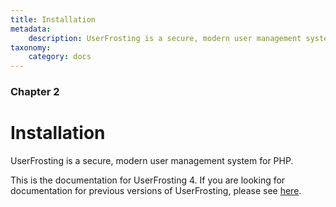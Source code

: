 ```yaml
---
title: Installation
metadata:
    description: UserFrosting is a secure, modern user management system for PHP.  This documentation website is designed to explain the basic concepts behind UserFrosting, how it was built, and how it works.
taxonomy:
    category: docs
---
```


### Chapter 2

# Installation

UserFrosting is a secure, modern user management system for PHP. 

This is the documentation for UserFrosting 4.  If you are looking for documentation for previous versions of UserFrosting, please see [here](http://www.userfrosting.com/#get-started).